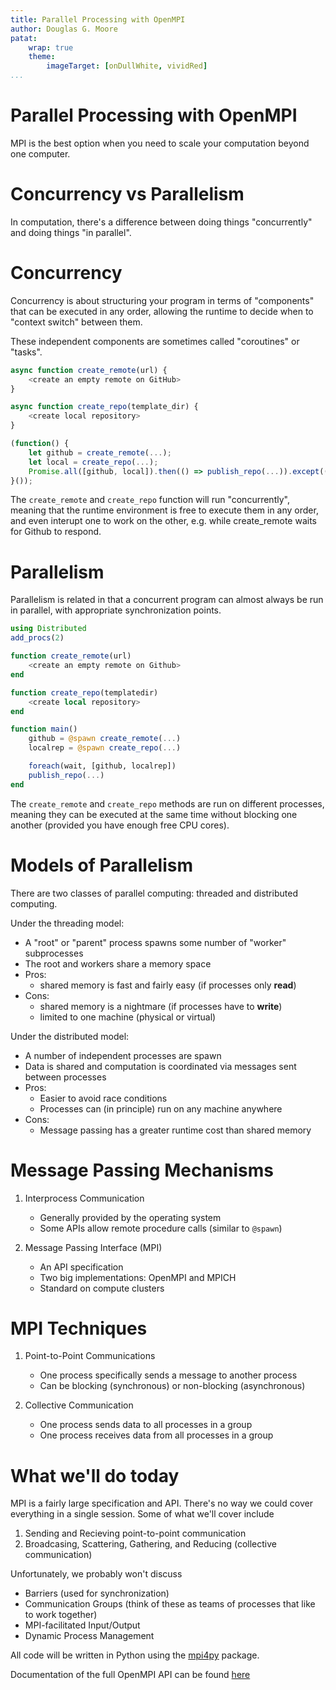 ```yaml
---
title: Parallel Processing with OpenMPI
author: Douglas G. Moore
patat:
    wrap: true
    theme:
        imageTarget: [onDullWhite, vividRed]
...
```


# Parallel Processing with OpenMPI

MPI is the best option when you need to scale your computation beyond
one computer.

# Concurrency vs Parallelism

In computation, there's a difference between doing things "concurrently"
and doing things "in parallel".

# Concurrency

Concurrency is about structuring your program in terms of "components"
that can be executed in any order, allowing the runtime to decide when to
"context switch" between them.

These independent components are sometimes called "coroutines" or "tasks".

```javascript
async function create_remote(url) {
    <create an empty remote on GitHub>
}

async function create_repo(template_dir) {
    <create local repository>
}

(function() {
    let github = create_remote(...);
    let local = create_repo(...);
    Promise.all([github, local]).then(() => publish_repo(...)).except((err) => console.log(err));
}());
```

The `create_remote` and `create_repo` function will run "concurrently",
meaning that the runtime environment is free to execute them in any order,
and even interupt one to work on the other, e.g. while create_remote
waits for Github to respond.

# Parallelism

Parallelism is related in that a concurrent program can almost always
be run in parallel, with appropriate synchronization points.

```julia
using Distributed
add_procs(2)

function create_remote(url)
    <create an empty remote on Github>
end

function create_repo(templatedir)
    <create local repository>
end

function main()
    github = @spawn create_remote(...)
    localrep = @spawn create_repo(...)

    foreach(wait, [github, localrep])
    publish_repo(...)
end
```

The `create_remote` and `create_repo` methods are run on different
processes, meaning they can be executed at the same time without blocking
one another (provided you have enough free CPU cores).

# Models of Parallelism

There are two classes of parallel computing: threaded and distributed
computing.

Under the threading model:

- A "root" or "parent" process spawns some number of "worker" subprocesses
- The root and workers share a memory space
- Pros:
    - shared memory is fast and fairly easy (if processes only **read**)
- Cons:
    - shared memory is a nightmare (if processes have to **write**)
    - limited to one machine (physical or virtual)

Under the distributed model:

- A number of independent processes are spawn
- Data is shared and computation is coordinated via messages sent
  between processes
- Pros:
   - Easier to avoid race conditions
   - Processes can (in principle) run on any machine anywhere
- Cons:
   - Message passing has a greater runtime cost than shared memory

# Message Passing Mechanisms

1. Interprocess Communication

    - Generally provided by the operating system
    - Some APIs allow remote procedure calls (similar to `@spawn`)

2. Message Passing Interface (MPI)

    - An API specification
    - Two big implementations: OpenMPI and MPICH
    - Standard on compute clusters

# MPI Techniques

1. Point-to-Point Communications

    - One process specifically sends a message to another process
    - Can be blocking (synchronous) or non-blocking (asynchronous)

2. Collective Communication

    - One process sends data to all processes in a group
    - One process receives data from all processes in a group

# What we'll do today

MPI is a fairly large specification and API. There's no way we could
cover everything in a single session. Some of what we'll cover include

1. Sending and Recieving point-to-point communication
2. Broadcasing, Scattering, Gathering, and Reducing (collective communication)

Unfortunately, we probably won't discuss

- Barriers (used for synchronization)
- Communication Groups (think of these as teams of processes that like
  to work together)
- MPI-facilitated Input/Output
- Dynamic Process Management

All code will be written in Python using the
[mpi4py](https://mpi4py.readthedocs.io/en/stable/index.html) package.

Documentation of the full OpenMPI API can be found
[here](https://www.open-mpi.org/doc/current/)
